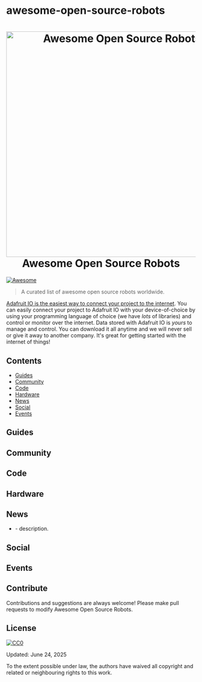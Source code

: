 # awesome-open-source-robots

<h1 align="center">
  <a href="https://adafruit.com">
  <img width="600" src="https://github.com/adafruit/awesome-open-source-robots/blob/master/awesome.png" alt="Awesome Open Source Robots"></a><br>Awesome Open Source Robots
</h1>

[![Awesome](https://awesome.re/badge.svg)](https://awesome.re)

> A curated list of awesome open source robots worldwide.

[Adafruit IO is the easiest way to connect your project to the internet](https://io.adafruit.com). You can easily connect your project to Adafruit IO with your device-of-choice by using your programming language of choice (we have _lots_ of libraries) and control or monitor over the internet. Data stored with Adafruit IO is _yours_ to manage and control. You can download it all anytime and we will never sell or give it away to another company. It's great for getting started with the internet of things!


## Contents

- [Guides](#guides)
- [Community](#community)
- [Code](#code)
- [Hardware](#hardware)
- [News](#news)
- [Social](#social)
- [Events](#events)

## Guides


## Community



## Code


## Hardware





## News

- []() - description.


## Social



## Events


## Contribute

Contributions and suggestions are always welcome! Please make pull requests to modify Awesome Open Source Robots.

## License

[![CC0](https://mirrors.creativecommons.org/presskit/buttons/88x31/svg/cc-zero.svg)](https://creativecommons.org/publicdomain/zero/1.0/)

Updated: June 24, 2025

To the extent possible under law, the authors have waived all copyright and related or neighbouring rights to this work.
